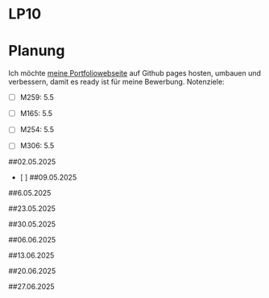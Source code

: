 # LP10


# Planung
Ich möchte [meine Portfoliowebseite](https://github.com/B1zy/PortfolioWebseiteReact) auf Github pages hosten, umbauen und verbessern, damit es ready ist für meine Bewerbung.
Notenziele:  
- [ ] M259: 5.5
- [ ] M165: 5.5 
- [ ] M254: 5.5
- [ ] M306: 5.5


##02.05.2025	
- [ ] 
##09.05.2025	

##6.05.2025	

##23.05.2025	

##30.05.2025	

##06.06.2025	

##13.06.2025	

##20.06.2025	

##27.06.2025
